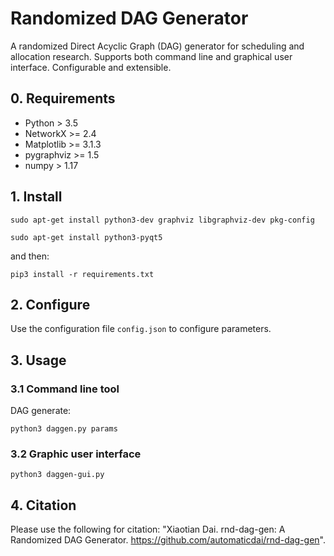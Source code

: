 # Randomized DAG Generator

A randomized Direct Acyclic Graph (DAG) generator for scheduling and allocation research. Supports both command line and graphical user interface. Configurable and extensible.


## 0. Requirements

- Python > 3.5
- NetworkX >= 2.4
- Matplotlib >= 3.1.3
- pygraphviz >= 1.5
- numpy > 1.17


## 1. Install

`sudo apt-get install python3-dev graphviz libgraphviz-dev pkg-config`

`sudo apt-get install python3-pyqt5`

and then:

`pip3 install -r requirements.txt`


## 2. Configure

Use the configuration file `config.json` to configure parameters.


## 3. Usage

### 3.1 Command line tool

DAG generate:

`python3 daggen.py params`


### 3.2 Graphic user interface

`python3 daggen-gui.py`


## 4. Citation

Please use the following for citation: "Xiaotian Dai. rnd-dag-gen: A Randomized DAG Generator. https://github.com/automaticdai/rnd-dag-gen".
